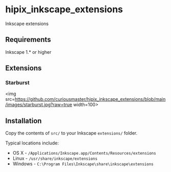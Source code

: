 # hipix_inkscape_extensions
Inkscape extensions
## Requirements
Inkscape 1.* or higher

## Extensions
### Starburst
<img src=https://github.com/curiousmaster/hipix_inkscape_extensions/blob/main/images/starburst.jpg?raw=true width=100>

## Installation

Copy the contents of `src/` to your Inkscape `extensions/` folder.

Typical locations include:

* OS X - `/Applications/Inkscape.app/Contents/Resources/extensions`
* Linux - `/usr/share/inkscape/extensions`
* Windows - `C:\Program Files\Inkscape\share\inkscape\extensions`
